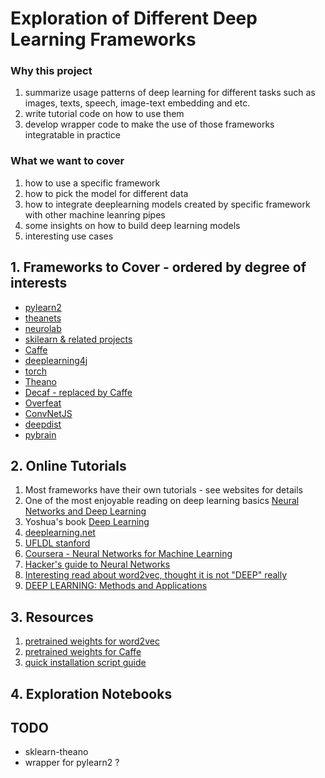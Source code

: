 # Exploration of Different Deep Learning Frameworks

### Why this project
1. summarize usage patterns of deep learning for different tasks such as images, texts, speech, image-text embedding and etc.
2. write tutorial code on how to use them
3. develop wrapper code to make the use of those frameworks integratable in practice

### What we want to cover
1. how to use a specific framework
2. how to pick the model for different data
3. how to integrate deeplearning models created by specific framework with other machine leanring pipes
4. some insights on how to build deep learning models
5. interesting use cases


## 1. Frameworks to Cover - ordered by degree of interests

- [pylearn2](http://deeplearning.net/software/pylearn2/)
- [theanets](http://theanets.readthedocs.org/en/stable/)
- [neurolab](https://pythonhosted.org/neurolab/)
- [skilearn & related projects](http://scikit-learn.org/stable/related_projects.html)
- [Caffe](http://caffe.berkeleyvision.org/)
- [deeplearning4j](http://deeplearning4j.org/)
- [torch](http://torch.ch/)
- [Theano](http://deeplearning.net/software/theano/)
- [Decaf - replaced by Caffe](https://github.com/UCB-ICSI-Vision-Group/decaf-release)
- [Overfeat](http://cilvr.nyu.edu/doku.php?id=code:start)
- [ConvNetJS](http://cs.stanford.edu/people/karpathy/convnetjs/)
- [deepdist](http://deepdist.com/)
- [pybrain](http://pybrain.org/)

## 2. Online Tutorials

1. Most frameworks have their own tutorials - see websites for details
2. One of the most enjoyable reading on deep learning basics [Neural Networks and Deep Learning](http://neuralnetworksanddeeplearning.com/)
3. Yoshua's book [Deep Learning](http://www.iro.umontreal.ca/~bengioy/dlbook/)
4. [deeplearning.net](http://deeplearning.net/)
5. [UFLDL stanford](http://ufldl.stanford.edu/wiki/index.php/UFLDL_Tutorial)
6. [Coursera - Neural Networks for Machine Learning](https://www.coursera.org/course/neuralnets)
7. [Hacker's guide to Neural Networks](http://karpathy.github.io/neuralnets/)
8. [Interesting read about word2vec, thought it is not "DEEP" really](https://levyomer.wordpress.com/2014/09/10/neural-word-embeddings-as-implicit-matrix-factorization/)
9. [DEEP LEARNING: Methods and Applications](http://research.microsoft.com/apps/pubs/default.aspx?id=209355)

## 3. Resources

1. [pretrained weights for word2vec](??)
2. [pretrained weights for Caffe](https://github.com/BVLC/caffe/wiki/Model-Zoo)
3. [quick installation script guide](installation.txt)

## 4. Exploration Notebooks

## TODO
- sklearn-theano
- wrapper for pylearn2 ? 